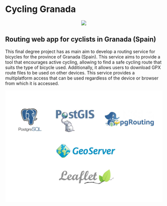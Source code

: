 # Cycling Granada

<p align="center"> <img src="images/CalculatingRoute.gif" > </p>


## Routing web app for cyclists in Granada (Spain)

This final degree project has as main aim to develop a routing service for bicycles for the province of Granada (Spain). This service aims to provide a tool that encourages active cycling, allowing to find a safe cycling route that suits the type of bicycle used. Additionally, it allows users to download GPX route files to be used on other devices. This service provides a multiplatform access that can be used regardless of the device or browser from which it is accessed.

<img src="images/tecnologies.jpeg" >
